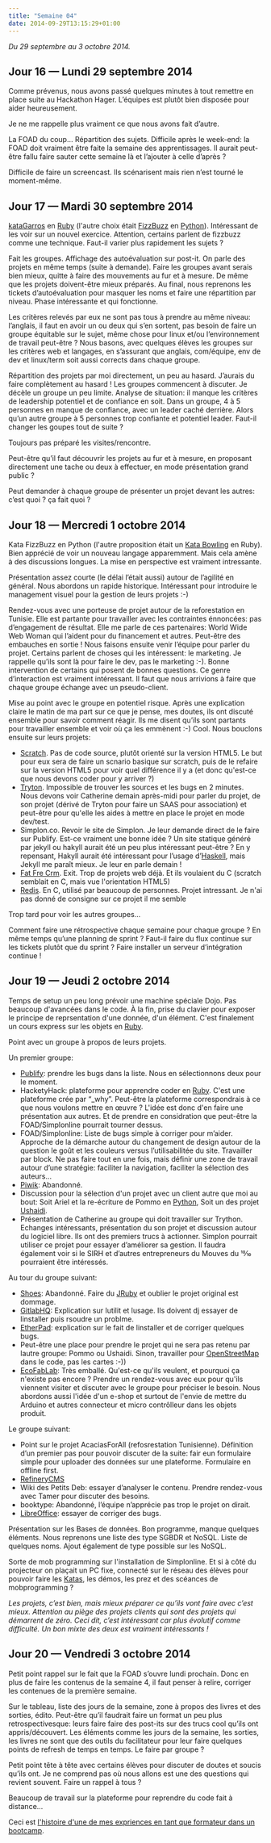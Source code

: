 ```yaml
---
title: "Semaine 04"
date: 2014-09-29T13:15:29+01:00
---
```


*Du 29 septembre au 3 octobre 2014.*

## Jour 16 — Lundi 29 septembre 2014

Comme prévenus, nous avons passé quelques minutes à tout remettre en
place suite au Hackathon Hager. L’équipes est plutôt bien disposée pour
aider heureusement.

Je ne me rappelle plus vraiment ce que nous avons fait d’autre.

La FOAD du coup… Répartition des sujets. Difficile après le week-end: la
FOAD doit vraiment être faite la semaine des apprentissages. Il aurait
peut-être fallu faire sauter cette semaine là et l’ajouter à celle
d’après ?

Difficile de faire un screencast. Ils scénarisent mais rien n’est tourné
le moment-même.

## Jour 17 — Mardi 30 septembre 2014

[kataGarros](http://codingdojo.org/kata/Tennis/) en
[Ruby](https://ruby-lang.org) (l'autre choix était
[FizzBuzz](http://codingdojo.org/kata/FizzBuzz/) en
[Python](https://www.python.org/)). Intéressant de les voir sur un
nouvel exercice. Attention, certains parlent de fizzbuzz comme une
technique. Faut-il varier plus rapidement les sujets ?

Fait les groupes. Affichage des autoévaluation sur post-it. On parle des
projets en même temps (suite à demande). Faire les groupes avant serais
bien mieux, quitte à faire des mouvements au fur et à mesure. De même
que les projets doivent-être mieux préparés. Au final, nous reprenons
les tickets d’autoévaluation pour masquer les noms et faire une
répartition par niveau. Phase intéressante et qui fonctionne.

Les critères relevés par eux ne sont pas tous à prendre au même niveau:
l’anglais, il faut en avoir un ou deux qui s’en sortent, pas besoin de
faire un groupe équitable sur le sujet, même chose pour linux et/ou
l’environnement de travail peut-être ? Nous basons, avec quelques élèves
les groupes sur les critères web et langages, en s’assurant que anglais,
com/équipe, env de dev et linux/term soit aussi corrects dans chaque
groupe.

Répartition des projets par moi directement, un peu au hasard. J’aurais
du faire complètement au hasard ! Les groupes commencent à discuter. Je
décèle un groupe un peu limite. Analyse de situation: il manque les
critères de leadership potentiel et de confiance en soit. Dans un
groupe, 4 à 5 personnes en manque de confiance, avec un leader caché
derrière. Alors qu’un autre groupe à 5 personnes trop confiante et
potentiel leader. Faut-il changer les goupes tout de suite ?

Toujours pas préparé les visites/rencontre.

Peut-être qu’il faut découvrir les projets au fur et à mesure, en
proposant directement une tache ou deux à effectuer, en mode
présentation grand public ?

Peut demander à chaque groupe de présenter un projet devant les autres:
c’est quoi ? ça fait quoi ?

## Jour 18 — Mercredi 1 octobre 2014

Kata FizzBuzz en Python (l'autre proposition était un [Kata
Bowling](http://codingdojo.org/kata/Bowling/) en Ruby). Bien apprécié de
voir un nouveau langage apparemment. Mais cela amène à des discussions
longues. La mise en perspective est vraiment intressante.

Présentation assez courte (le délai l’était aussi) autour de l’agilité
en général. Nous abordons un rapide historique. Intéressant pour
introduire le management visuel pour la gestion de leurs projets :-)

Rendez-vous avec une porteuse de projet autour de la reforestation en
Tunisie. Elle est partante pour travailler avec les contraintes
énnoncées: pas d’engagement de résultat. Elle me parle de ces
partenaires: World Wide Web Woman qui l’aident pour du financement et
autres. Peut-être des embauches en sortie ! Nous faisons ensuite venir
l’équipe pour parler du projet. Certains parlent de choses qui les
intéressent: le marketing. Je rappelle qu’ils sont là pour faire le dev,
pas le marketing :-). Bonne intervention de certains qui posent de
bonnes questions. Ce genre d’interaction est vraiment intéressant. Il
faut que nous arrivions à faire que chaque groupe échange avec un
pseudo-client.

Mise au point avec le groupe en potentiel risque. Après une explication
claire le matin de ma part sur ce que je pense, mes doutes, ils ont
discuté ensemble pour savoir comment réagir. Ils me disent qu’ils sont
partants pour travailler ensemble et voir où ça les emmènent :-) Cool.
Nous bouclons ensuite sur leurs projets:

-   [Scratch](https://scratch.mit.edu/). Pas de code source, plutôt
    orienté sur la version HTML5. Le but pour eux sera de faire un
    scnario basique sur scratch, puis de le refaire sur la version HTML5
    pour voir quel différence il y a (et donc qu'est-ce que nous devons
    coder pour y arriver ?)
-   [Tryton](http://www.tryton.org/). Impossible de trouver les sources
    et les bugs en 2 minutes. Nous devons voir Catherine demain
    après-midi pour parler du projet, de son projet (dérivé de Tryton
    pour faire un SAAS pour association) et peut-être pour qu'elle les
    aides à mettre en place le projet en mode dev/test.
-   Simplon.co. Revoir le site de Simplon. Je leur demande direct de le
    faire sur Publify. Est-ce vraiment une bonne idée ? Un site statique
    généré par jekyll ou hakyll aurait été un peu plus intéressant
    peut-être ? En y repensant, Hakyll aurait été intéressant pour
    l’usage d’[Haskell](https://www.haskell.org/), mais Jekyll me
    paraît mieux. Je leur en parle demain !
-   [Fat Fre Crm](http://www.fatfreecrm.com/). Exit. Trop de projets
    web déjà. Et ils voulaient du C (scratch semblait en C, mais vue
    l'orientation HTML5)
-   [Redis](http://redis.io/). En C, utilisé par beaucoup de personnes.
    Projet intressant. Je n'ai pas donné de consigne sur ce projet il me
    semble

Trop tard pour voir les autres groupes…

Comment faire une rétrospective chaque semaine pour chaque groupe ? En
même temps qu’une planning de sprint ? Faut-il faire du flux continue
sur les tickets plutôt que du sprint ? Faire installer un serveur
d’intégration continue !

## Jour 19 — Jeudi 2 octobre 2014

Temps de setup un peu long prévoir une machine spéciale Dojo. Pas
beaucoup d'avancées dans le code. À la fin, prise du clavier pour
exposer le principe de reprsentation d'une donnée, d'un élément. C'est
finalement un cours express sur les objets en
[Ruby](https://www.ruby-lang.org/en/).

Point avec un groupe à propos de leurs projets.

Un premier groupe:

-   [Publify](http://www.publify.co/): prendre les bugs dans la liste.
    Nous en sélectionnons deux pour le moment.
-   HacketyHack: plateforme pour apprendre coder en
    [Ruby](https://www.ruby-lang.org/en/). C'est une plateforme crée par
    “\_why”. Peut-être la plateforme correspondrais à ce que nous
    voulons mettre en œuvre ? L'idée est donc d'en faire une
    présentation aux autres. Et de prendre en considration que peut-être
    la FOAD/Simplonline pourrait tourner dessus.
-   FOAD/Simplonline: Liste de bugs simple à corriger pour m’aider.
    Approche de la démarche autour du changement de design autour de la
    question le goût et les couleurs versus l’utilisabilitée du site.
    Travailler par block. Ne pas faire tout en une fois, mais définir
    une zone de travail autour d’une stratégie: faciliter la navigation,
    faciliter la sélection des auteurs…
-   [Piwik](https://piwik.org/): Abandonné.
-   Discussion pour la sélection d'un projet avec un client autre que
    moi au bout: Soit Ariel et la re-écriture de Pommo en
    [Python](https://www.python.org/), Soit un des projet
    [Ushaidi](https://www.ushahidi.com/).
-   Présentation de Catherine au groupe qui doit travailler sur Trython.
    Echanges intéressants, présentation du son projet et discussion
    autour du logiciel libre. Ils ont des premiers trucs à actionner.
    Simplon pourrait utiliser ce projet pour essayer d’améliorer
    sa gestion. Il faudra également voir si le SIRH et d’autres
    entrepreneurs du Mouves du 10⁄10 pourraient être intéressés.

Au tour du groupe suivant:

-   [Shoes](http://shoesrb.com/): Abandonné. Faire du
    [JRuby](https://jruby.org) et oublier le projet original
    est dommage.
-   [GitlabHQ](https://about.gitlab.com/): Explication sur lutilit
    et lusage. Ils doivent dj essayer de linstaller puis rsoudre
    un problme.
-   [EtherPad](http://etherpad.org/): explication sur le fait de
    linstaller et de corriger quelques bugs.
-   Peut-être une place pour prendre le projet qui ne sera pas retenu
    par lautre groupe: Pommo ou Ushaidi. Sinon, travailler pour
    [OpenStreetMap](https://www.openstreetmap.org/) dans le code, pas
    les cartes :-))
-   [EcoFabLab](http://ecodesignfablab.org/): Très emballé. Qu'est-ce
    qu'ils veulent, et pourquoi ça n'existe pas encore ? Prendre un
    rendez-vous avec eux pour qu'ils viennent visiter et discuter avec
    le groupe pour préciser le besoin. Nous abordons aussi l'idée d'un
    e-shop et surtout de l'envie de mettre du Arduino et autres
    connecteur et micro contrôlleur dans les objets produit.

Le groupe suivant:

-   Point sur le projet AcaciasForAll (refosrestation Tunisienne).
    Définition d’un premier pas pour pouvoir discuter de la suite: fair
    eun formulaire simple pour uploader des données sur une plateforme.
    Formulaire en offline first.
-   [RefineryCMS](http://www.refinerycms.com/)
-   Wiki des Petits Deb: essayer d’analyser le contenu. Prendre
    rendez-vous avec Tamer pour discuter des besoins.
-   booktype: Abandonné, l’équipe n’apprécie pas trop le projet
    on dirait.
-   [LibreOffice](https://www.libreoffice.org/): essayer de corriger
    des bugs.

Présentation sur les Bases de données. Bon programme, manque quelques
éléments. Nous reprenons une liste des type SGBDR et NoSQL. Liste de
quelques noms. Ajout également de type possible sur les NoSQL.

Sorte de mob programming sur l'installation de Simplonline. Et si à côté
du projecteur on plaçait un PC fixe, connecté sur le réseau des élèves
pour pouvoir faire les [Katas](http://codingdojo.org/), les démos, les
prez et des scéances de mobprogramming ?

*Les projets, c’est bien, mais mieux préparer ce qu’ils vont faire avec
c’est mieux. Attention au piège des projets clients qui sont des projets
qui démarrent de zéro. Ceci dit, c’est intéressant car plus évolutif
comme difficulté. Un bon mixte des deux est vraiment intéressants !*

## Jour 20 — Vendredi 3 octobre 2014

Petit point rappel sur le fait que la FOAD s’ouvre lundi prochain. Donc
en plus de faire les contenus de la semaine 4, il faut penser à relire,
corriger les contenues de la première semaine.

Sur le tableau, liste des jours de la semaine, zone à propos des livres
et des sorties, édito. Peut-être qu’il faudrait faire un format un peu
plus retrospectivesque: leurs faire faire des post-its sur des trucs
cool qu’ils ont appris/découvert. Les éléments comme les jours de la
semaine, les sorties, les livres ne sont que des outils du facilitateur
pour leur faire quelques points de refresh de temps en temps. Le faire
par groupe ?

Petit point tête à tête avec certains élèves pour discuter de doutes et
soucis qu’ils ont. Je ne comprend pas où nous allons est une des
questions qui revient souvent. Faire un rappel à tous ?

Beaucoup de travail sur la plateforme pour reprendre du code fait à
distance…

Ceci est [l'histoire d'une de mes expriences en tant que formateur dans
un bootcamp](https://yaf.github.io/journal-d-un-formateur-en-2015/).
